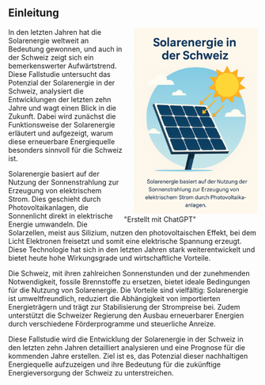 ## Einleitung

<div style="float: right;">
    <img style="width: 250px; margin-left: 20px" src="assets/images/solarenergie.png">
    <div class="image-label">"Erstellt mit ChatGPT"</div>
</div>

In den letzten Jahren hat die Solarenergie weltweit an Bedeutung gewonnen, und auch in der Schweiz zeigt sich ein bemerkenswerter Aufwärtstrend. Diese Fallstudie untersucht das Potenzial der Solarenergie in der Schweiz, analysiert die Entwicklungen der letzten zehn Jahre und wagt einen Blick in die Zukunft. Dabei wird zunächst die Funktionsweise der Solarenergie erläutert und aufgezeigt, warum diese erneuerbare Energiequelle besonders sinnvoll für die Schweiz ist.

Solarenergie basiert auf der Nutzung der Sonnenstrahlung zur Erzeugung von elektrischem Strom. Dies geschieht durch Photovoltaikanlagen, die Sonnenlicht direkt in elektrische Energie umwandeln. Die Solarzellen, meist aus Silizium, nutzen den photovoltaischen Effekt, bei dem Licht Elektronen freisetzt und somit eine elektrische Spannung erzeugt. Diese Technologie hat sich in den letzten Jahren stark weiterentwickelt und bietet heute hohe Wirkungsgrade und wirtschaftliche Vorteile.

Die Schweiz, mit ihren zahlreichen Sonnenstunden und der zunehmenden Notwendigkeit, fossile Brennstoffe zu ersetzen, bietet ideale Bedingungen für die Nutzung von Solarenergie. Die Vorteile sind vielfältig: Solarenergie ist umweltfreundlich, reduziert die Abhängigkeit von importierten Energieträgern und trägt zur Stabilisierung der Strompreise bei. Zudem unterstützt die Schweizer Regierung den Ausbau erneuerbarer Energien durch verschiedene Förderprogramme und steuerliche Anreize.

Diese Fallstudie wird die Entwicklung der Solarenergie in der Schweiz in den letzten zehn Jahren detailliert analysieren und eine Prognose für die kommenden Jahre erstellen. Ziel ist es, das Potenzial dieser nachhaltigen Energiequelle aufzuzeigen und ihre Bedeutung für die zukünftige Energieversorgung der Schweiz zu unterstreichen.
